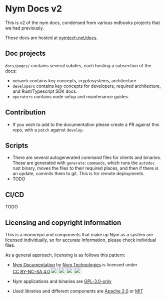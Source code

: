 # Nym Docs v2

This is v2 of the nym docs, condensed from various mdbooks projects that we had previously.

These docs are hosted at [nymtech.net/docs](www.nymtech.net/docs).

## Doc projects
`docs/pages/` contains several subdirs, each hosting a subsection of the docs:
* `network` contains key concepts, cryptosystems, architecture.
* `developers` contains key concepts for developers, required architecture, and Rust/Typescript SDK docs.
* `operators` contains node setup and maintenance guides.

## Contribution
* If you wish to add to the documentation please create a PR against this repo, with a `patch` against `develop`.

## Scripts
* There are several autogenerated command files for clients and binaries. These are generated with `generate:commands`, which runs the `autodoc` rust binary, moves the files to their required places, and then if there is an update, commits them to git. This is for remote deployments.
* TODO

## CI/CD
TODO

## Licensing and copyright information
This is a monorepo and components that make up Nym as a system are licensed individually, so for accurate information, please check individual files.

As a general approach, licensing is as follows this pattern:

* <p xmlns:cc="http://creativecommons.org/ns#" xmlns:dct="http://purl.org/dc/terms/"><a property="dct:title" rel="cc:attributionURL" href="https://nymtech.net/docs">Nym Documentation</a> by <a rel="cc:attributionURL dct:creator" property="cc:attributionName" href="https://nymtech.net">Nym Technologies</a> is licensed under <a href="http://creativecommons.org/licenses/by-nc-sa/4.0/?ref=chooser-v1" target="_blank" rel="license noopener noreferrer" style="display:inline-block;">CC BY-NC-SA 4.0<img style="height:22px!important;margin-left:3px;vertical-align:text-bottom;" src="https://mirrors.creativecommons.org/presskit/icons/cc.svg?ref=chooser-v1"><img style="height:22px!important;margin-left:3px;vertical-align:text-bottom;" src="https://mirrors.creativecommons.org/presskit/icons/by.svg?ref=chooser-v1"><img style="height:22px!important;margin-left:3px;vertical-align:text-bottom;" src="https://mirrors.creativecommons.org/presskit/icons/nc.svg?ref=chooser-v1"><img style="height:22px!important;margin-left:3px;vertical-align:text-bottom;" src="https://mirrors.creativecommons.org/presskit/icons/sa.svg?ref=chooser-v1"></a></p>

* Nym applications and binaries are [GPL-3.0-only](https://www.gnu.org/licenses/)

* Used libraries and different components are [Apache 2.0](https://www.apache.org/licenses/LICENSE-2.0.html) or [MIT](https://mit-license.org/)
